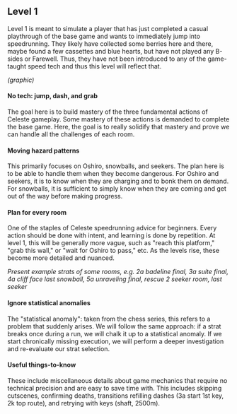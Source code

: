 ## Level 1

Level 1 is meant to simulate a player that has just completed a casual playthrough of the base game and wants to immediately jump into speedrunning. They likely have collected some berries here and there, maybe found a few cassettes and blue hearts, but have not played any B-sides or Farewell. Thus, they have not been introduced to any of the game-taught speed tech and thus this level will reflect that.

*(graphic)*

#### No tech: jump, dash, and grab  
The goal here is to build mastery of the three fundamental actions of Celeste gameplay. Some mastery of these actions is demanded to complete the base game. Here, the goal is to really solidify that mastery and prove we can handle all the challenges of each room.

#### Moving hazard patterns  
This primarily focuses on Oshiro, snowballs, and seekers. The plan here is to be able to handle them when they become dangerous. For Oshiro and seekers, it is to know when they are charging and to bonk them on demand. For snowballs, it is sufficient to simply know when they are coming and get out of the way before making progress.

#### Plan for every room  
One of the staples of Celeste speedrunning advice for beginners. Every action should be done with intent, and learning is done by repetition. At level 1, this will be generally more vague, such as "reach this platform," "grab this wall," or "wait for Oshiro to pass," etc. As the levels rise, these become more detailed and nuanced.

*Present example strats of some rooms, e.g. 2a badeline final, 3a suite final, 4a cliff face last snowball, 5a unraveling final, rescue 2 seeker room, last seeker*

#### Ignore statistical anomalies  
The "statistical anomaly": taken from the chess series, this refers to a problem that suddenly arises. We will follow the same approach: if a strat breaks once during a run, we will chalk it up to a statistical anomaly. If we start chronically missing execution, we will perform a deeper investigation and re-evaluate our strat selection.

#### Useful things-to-know  
These include miscellaneous details about game mechanics that require no technical precision and are easy to save time with. This includes skipping cutscenes, confirming deaths, transitions refilling dashes (3a start 1st key, 2k top route), and retrying with keys (shaft, 2500m).

